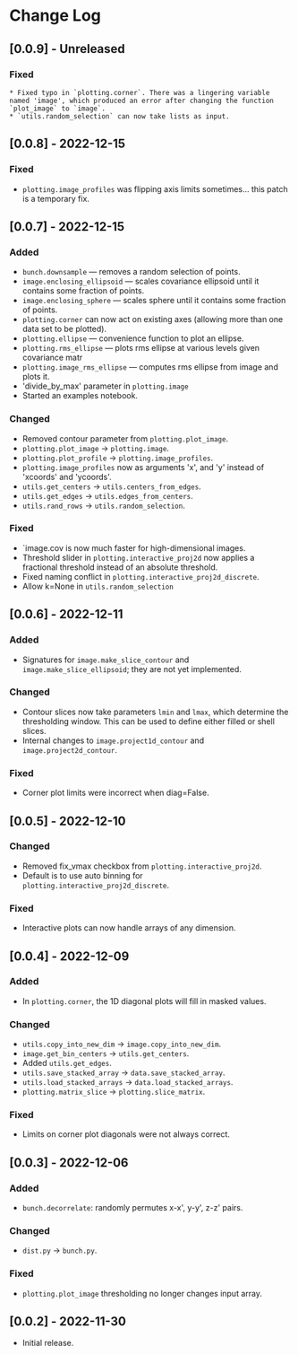 <!-- ## [0.0.0] - YYYY-MM-DD
   
### Added
* Item 1
* Item 2
 
### Changed
* Item 1

### Fixed
* Item 1 -->


# Change Log 

## [0.0.9] - Unreleased

### Fixed
    * Fixed typo in `plotting.corner`. There was a lingering variable named 'image', which produced an error after changing the function `plot_image` to `image`. 
    * `utils.random_selection` can now take lists as input.


## [0.0.8] - 2022-12-15

### Fixed
* `plotting.image_profiles` was flipping axis limits sometimes... this patch is a temporary fix.


## [0.0.7] - 2022-12-15

### Added
* `bunch.downsample` — removes a random selection of points.
* `image.enclosing_ellipsoid` — scales covariance ellipsoid until it contains some fraction of points.
* `image.enclosing_sphere` — scales sphere until it contains some fraction of points.
* `plotting.corner` can now act on existing axes (allowing more than one data set to be plotted).
* `plotting.ellipse` — convenience function to plot an ellipse.
* `plotting.rms_ellipse` — plots rms ellipse at various levels given covariance matr
* `plotting.image_rms_ellipse` — computes rms ellipse from image and plots it.
* 'divide_by_max' parameter in `plotting.image`
* Started an examples notebook.

### Changed
* Removed contour parameter from `plotting.plot_image`.
* `plotting.plot_image` &rarr; `plotting.image`.
* `plotting.plot_profile` &rarr; `plotting.image_profiles`.
* `plotting.image_profiles` now as arguments 'x', and 'y' instead of 'xcoords' and 'ycoords'.
* `utils.get_centers` &rarr; `utils.centers_from_edges`.
* `utils.get_edges` &rarr; `utils.edges_from_centers`.
* `utils.rand_rows` &rarr; `utils.random_selection`.

### Fixed
* `image.cov is now much faster for high-dimensional images.
* Threshold slider in `plotting.interactive_proj2d` now applies a fractional threshold instead of an absolute threshold.
* Fixed naming conflict in `plotting.interactive_proj2d_discrete`.
* Allow k=None in `utils.random_selection`


## [0.0.6] - 2022-12-11

### Added
* Signatures for `image.make_slice_contour` and `image.make_slice_ellipsoid`; they are not yet implemented.

### Changed
* Contour slices now take parameters `lmin` and `lmax`, which determine the thresholding window. This can be used to define either filled or shell slices.
* Internal changes to `image.project1d_contour` and `image.project2d_contour`.

### Fixed
* Corner plot limits were incorrect when diag=False.



## [0.0.5] - 2022-12-10

### Changed
* Removed fix_vmax checkbox from `plotting.interactive_proj2d`.
* Default is to use auto binning for `plotting.interactive_proj2d_discrete`.

### Fixed
* Interactive plots can now handle arrays of any dimension.


## [0.0.4] - 2022-12-09

### Added
* In `plotting.corner`, the 1D diagonal plots will fill in masked values.

### Changed
* `utils.copy_into_new_dim` &rarr; `image.copy_into_new_dim`.
* `image.get_bin_centers` &rarr; `utils.get_centers`.
* Added `utils.get_edges`.
* `utils.save_stacked_array` &rarr; `data.save_stacked_array`.
* `utils.load_stacked_arrays` &rarr; `data.load_stacked_arrays`.
* `plotting.matrix_slice` &rarr; `plotting.slice_matrix`.

### Fixed
* Limits on corner plot diagonals were not always correct.


## [0.0.3] - 2022-12-06

### Added
* `bunch.decorrelate`: randomly permutes x-x', y-y', z-z' pairs.

### Changed
* `dist.py` &rarr; `bunch.py`.

### Fixed
* `plotting.plot_image` thresholding no longer changes input array.


## [0.0.2] - 2022-11-30
* Initial release.
